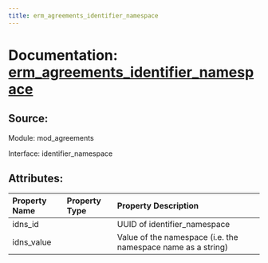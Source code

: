 ```yaml
---
title: erm_agreements_identifier_namespace
---
```

# Documentation: [erm_agreements_identifier_namespace](erm_agreements_identifier_namespace.md)

## Source:

Module: mod_agreements

Interface: identifier_namespace

## Attributes:

| Property Name   | Property Type   | Property Description                                         |
|:----------------|:----------------|:-------------------------------------------------------------|
| idns_id         |                 | UUID of identifier_namespace                                 |
| idns_value      |                 | Value of the namespace (i.e. the namespace name as a string) |

